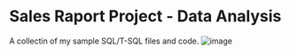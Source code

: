 # Sales Raport Project - Data Analysis
A collectin of my sample SQL/T-SQL files and code.
![image](https://github.com/GeeHouseCode/SalesRaportProject_DataAnalysis/assets/110656951/4ab4d34c-3e2b-40d3-b731-ae0270cd9e20)
